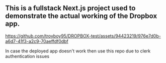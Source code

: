 ## This is a fullstack Next.js project used to demonstrate the actual working of the Dropbox app. 

https://github.com/troyboy95/DROPBOX-test/assets/94423219/976e7d0b-a6d7-41f3-a2c9-70aeffdf0dbf

In case the deployed app doesn't work then use this repo due to clerk authentication issues
